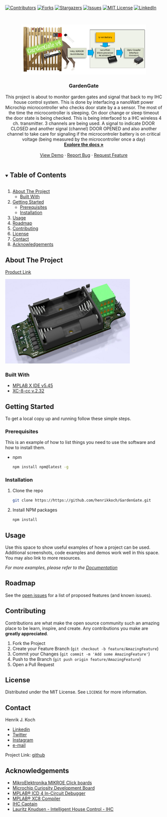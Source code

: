 <!-- PROJECT SHIELDS -->

[![Contributors][contributors-shield]][contributors-url]
[![Forks][forks-shield]][forks-url]
[![Stargazers][stars-shield]][stars-url]
[![Issues][issues-shield]][issues-url]
[![MIT License][license-shield]][license-url]
[![LinkedIn][linkedin-shield]][linkedin-url]


<!-- PROJECT LOGO -->
<br />
<p align="center">
  <a href="https://https://github.com/henrikkoch/GardenGate">
    <img src="images/GardenGate_simplified.jpg" alt="Logo" width="400">
  </a>

  <h3 align="center">GardenGate</h3>

  <p align="center">
    This project is about to monitor garden gates and signal that back to my IHC house control system. This is done by interfacing a nanoWatt power Microchip microcontroller who checks door state by a a sensor. The most of the time the microcontroller is sleeping. On door change or sleep timeout the door state is being checked. This is being interfaced to a IHC wireless 4 ch. transmitter. 3 channels are being used. A signal to indicate DOOR CLOSED and another signal (channel) DOOR OPENED and also another channel to take care for signaling if the microcontroler battery is on critical voltage (being measured by the microcontroller once a day)
    <br />
    <a href="https://https://github.com/henrikkoch/GardenGate"><strong>Explore the docs »</strong></a>
    <br />
    <br />
    <a href="https://https://github.com/henrikkoch/GardenGate">View Demo</a>
    ·
    <a href="https://https://github.com/henrikkoch/GardenGate/issues">Report Bug</a>
    ·
    <a href="https://https://github.com/henrikkoch/GardenGate">Request Feature</a>
  </p>
</p>



<!-- TABLE OF CONTENTS -->
<details open="open">
  <summary><h2 style="display: inline-block">Table of Contents</h2></summary>
  <ol>
    <li>
      <a href="#about-the-project">About The Project</a>
      <ul>
        <li><a href="#built-with">Built With</a></li>
      </ul>
    </li>
    <li>
      <a href="#getting-started">Getting Started</a>
      <ul>
        <li><a href="#prerequisites">Prerequisites</a></li>
        <li><a href="#installation">Installation</a></li>
      </ul>
    </li>
    <li><a href="#usage">Usage</a></li>
    <li><a href="#roadmap">Roadmap</a></li>
    <li><a href="#contributing">Contributing</a></li>
    <li><a href="#license">License</a></li>
    <li><a href="#contact">Contact</a></li>
    <li><a href="#acknowledgements">Acknowledgements</a></li>
  </ol>
</details>


<!-- ABOUT THE PROJECT -->
## About The Project

[Product Link](https://kochshop.dk/GardenGateDK)

 <img src="images/GardenGate_PCB.png" alt="PCB" width="400">


### Built With

* [MPLAB X IDE v5.45](https://ww1.microchip.com/downloads/en/DeviceDoc/MPLABX-v5.45-windows-installer.exe)
* [XC-8-cc v.2.32](https://www.microchip.com/mplabxc8windows)


<!-- GETTING STARTED -->
## Getting Started

To get a local copy up and running follow these simple steps.

### Prerequisites

This is an example of how to list things you need to use the software and how to install them.
* npm
  ```sh
  npm install npm@latest -g
  ```

### Installation

1. Clone the repo
   ```sh
   git clone https://https://github.com/henrikkoch/GardenGate.git
   ```
2. Install NPM packages
   ```sh
   npm install
   ```


<!-- USAGE EXAMPLES -->
## Usage

Use this space to show useful examples of how a project can be used. Additional screenshots, code examples and demos work well in this space. You may also link to more resources.

_For more examples, please refer to the [Documentation](https://example.com)_


<!-- ROADMAP -->
## Roadmap

See the [open issues](https://github.com/henrikkoch/GardenGate/issues) for a list of proposed features (and known issues).


<!-- CONTRIBUTING -->
## Contributing

Contributions are what make the open source community such an amazing place to be learn, inspire, and create. Any contributions you make are **greatly appreciated**.

1. Fork the Project
2. Create your Feature Branch (`git checkout -b feature/AmazingFeature`)
3. Commit your Changes (`git commit -m 'Add some AmazingFeature'`)
4. Push to the Branch (`git push origin feature/AmazingFeature`)
5. Open a Pull Request


<!-- LICENSE -->
## License

Distributed under the MIT License. See `LICENSE` for more information.


<!-- CONTACT -->
## Contact

Henrik J. Koch
 - [Linkedin](https://www.linkedin.com/in/henrikjkoch) 
 - [Twitter](https://twitter.com/henrikjkoch) 
 - [Instagram](https://www.instagram.com/henrikkoch)
 - [e-mail](mailto:henrik@koch-engineering.com)

Project Link: [github](https://github.com/henrikkoch/GardenGate)

<!-- ACKNOWLEDGEMENTS -->
## Acknowledgements

* [MikroElektronika MIKROE Click boards](https://www.mikroe.com/7seg-click)
* [Microchip Curiosity Development Board](https://www.microchip.com/en-us/development-tool/dm164137)
* [MPLAB® ICD 4 In-Circuit Debugger](https://www.microchip.com/en-us/development-tool/DV164045)
* [MPLAB® XC8 Compiler](https://ww1.microchip.com/downloads/en/DeviceDoc/MPLAB-XC8-C-Compiler-Legacy-Users-Guide-DS50002053J.pdf)
* [IHC Captain](https://jemi.dk/ihc/)
* [Lauritz Knudsen - Intelligent House Control - IHC](https://www.lk.dk/professionel/produktoversigt/intelligente-systemer/ihc/)


<!-- MARKDOWN LINKS & IMAGES -->
<!-- https://www.markdownguide.org/basic-syntax/#reference-style-links -->
<!-- https://img.shields.io/github/release-date/henrikkoch/GardenGateNew?style=for-the-badge -->
[contributors-shield]: https://img.shields.io/github/contributors/henrikkoch/GardenGateNew?style=for-the-badge
[contributors-url]: https://github.com/henrikkoch/GardenGateNew/graphs/contributors
[forks-shield]: https://img.shields.io/github/forks/henrikkoch/GardenGateNew?style=for-the-badge
[forks-url]: https://github.com/henrikkoch/GardenGateNew/network/members
[stars-shield]: https://img.shields.io/github/stars/henrikkoch/GardenGate.svg?style=for-the-badge
[stars-url]: https://github.com/henrikkoch/GardenGate/stargazers
[issues-shield]: https://img.shields.io/github/issues/henrikkoch/GardenGateNew?style=for-the-badge
[issues-url]: https://github.com/henrikkoch/GardenGateNew/issues
[License-shield]: https://img.shields.io/badge/License-CC_BY--NC--ND_4.0-lightgrey.svg
[license-url]: https://github.com/henrikkoch/GardenGateNew/blob/master/LICENSE.txt
[linkedin-shield]: https://img.shields.io/badge/-LinkedIn-black.svg?style=for-the-badge&logo=linkedin&colorB=555
[linkedin-url]: https://www.linkedin.com/in/henrikjkoch/
